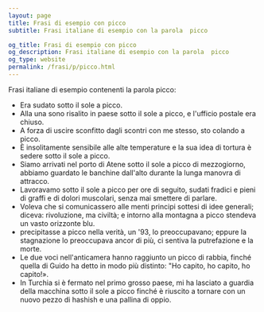 ```yaml
---
layout: page
title: Frasi di esempio con picco 
subtitle: Frasi italiane di esempio con la parola  picco

og_title: Frasi di esempio con picco 
og_description: Frasi italiane di esempio con la parola  picco
og_type: website
permalink: /frasi/p/picco.html
---
```


Frasi italiane di esempio contenenti la parola picco:


- Era sudato sotto il sole a picco.
- Alla una sono risalito in paese sotto il sole a picco, e l'ufficio postale era chiuso.
- A forza di uscire sconfitto dagli scontri con me stesso, sto colando a picco.
- È insolitamente sensibile alle alte temperature e la sua idea di tortura è sedere sotto il sole a picco.
- Siamo arrivati nel porto di Atene sotto il sole a picco di mezzogiorno, abbiamo guardato le banchine dall'alto durante la lunga manovra di attracco.
- Lavoravamo sotto il sole a picco per ore di seguito, sudati fradici e pieni di graffi e di dolori muscolari, senza mai smettere di parlare.
- Voleva che si comunicassero alle menti principi sottesi di idee generali; diceva: rivoluzione, ma civiltà; e intorno alla montagna a picco stendeva un vasto orizzonte blu.
- precipitasse a picco nella verità, un '93, lo preoccupavano; eppure la stagnazione lo preoccupava ancor di più, ci sentiva la putrefazione e la morte.
- Le due voci nell'anticamera hanno raggiunto un picco di rabbia, finché quella di Guido ha detto in modo più distinto: "Ho capito, ho capito, ho capito!».
- In Turchia si è fermato nel primo grosso paese, mi ha lasciato a guardia della macchina sotto il sole a picco finché è riuscito a tornare con un nuovo pezzo di hashish e una pallina di oppio.
